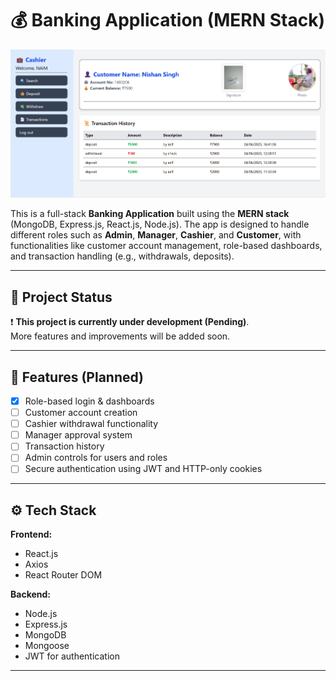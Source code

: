 # 💰 Banking Application (MERN Stack)
![Cashier UI](./fronted/src/assets/cashier.png)



This is a full-stack **Banking Application** built using the **MERN stack** (MongoDB, Express.js, React.js, Node.js). The app is designed to handle different roles such as **Admin**, **Manager**, **Cashier**, and **Customer**, with functionalities like customer account management, role-based dashboards, and transaction handling (e.g., withdrawals, deposits).

---

## 🚧 Project Status

❗ **This project is currently under development (Pending)**.  
More features and improvements will be added soon.

---

## 📁 Features (Planned)

- [x] Role-based login & dashboards
- [ ] Customer account creation
- [ ] Cashier withdrawal functionality
- [ ] Manager approval system
- [ ] Transaction history
- [ ] Admin controls for users and roles
- [ ] Secure authentication using JWT and HTTP-only cookies

---

## ⚙️ Tech Stack

**Frontend:**
- React.js
- Axios
- React Router DOM

**Backend:**
- Node.js
- Express.js
- MongoDB
- Mongoose
- JWT for authentication

---


